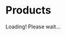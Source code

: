 <h1 class="title-shop py-4">Products</h1>

<!-- Loading spinner -->
<div id="loading" class="text-center my-5">
    <div class="spinner-border text-primary mt-2" role="status">
        <span class="sr-only"></span>
    </div>
    <span class="mx-2">Loading! Please wait...</span>
</div>

<!-- Product grid container -->
<div id="product-grid" class="row" style="display: none;"></div> 

<script>
    document.addEventListener('DOMContentLoaded', function() {
        fetch('http://localhost:8000/api/all-products')
            .then(response => response.json())
            .then(products => {
                const productGrid = document.getElementById('product-grid');
                const loading = document.getElementById('loading');

                products.forEach(product => {
                    const productItem = document.createElement('div');
                    productItem.classList.add('col-md-4', 'mb-4');
                    productItem.innerHTML = `
                        <div class="card">
                            <div class="main-images">
                                <img src="${product.image}" alt="${product.name}">
                            </div>
                            <div class="card-body px-0">
                                <div class="details">
                                    <span class="p_name">${product.name}</span>
                                </div>
                            </div>
                            <div class="price">
                                <span class="price_num">$${product.price}</span>
                            </div>
                            <div class="button">
                                <a href="/product?id=${product.id}">
										<button>Details</button>
									</a>

                            </div>
                        </div>
                    `;
                    productGrid.appendChild(productItem);
                });

                loading.style.display = 'none';
                productGrid.style.display = 'flex';
            })
            .catch(error => {
                console.error('Error fetching products:', error);
            });
    });
</script>
